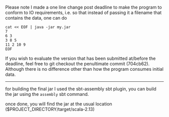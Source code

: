 Please note I made a one line change post deadline to make the program to conform to IO requirements, 
i.e. so that instead of passing it a filename that contains the data, one can do

```
cat << EOF | java -jar my.jar
7
6 3
3 8 5
11 2 10 9
EOF
```

If you wish to evaluate the version that has been submitted at/before the deadline, feel free to git checkout the 
penultimate commit (704cb62). Although there is no difference other than how the program consumes initial data.

---

for building the final jar I used the sbt-assembly sbt plugin, you can build the jar using the `assembly` sbt command.

once done, you will find the jar at the usual location ($PROJECT_DIRECTORY/target/scala-2.13)